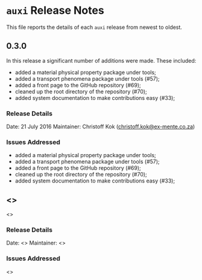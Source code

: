 # `auxi` Release Notes
This file reports the details of each `auxi` release from newest to oldest.


## 0.3.0
In this release a significant number of additions were made. These included:
* added a material physical property package under tools;
* added a transport phenomena package under tools (#57);
* added a front page to the GitHub repository (#69);
* cleaned up the root directory of the repository (#70);
* added system documentation to make contributions easy (#33);

### Release Details
Date:       21 July 2016
Maintainer: Christoff Kok (christoff.kok@ex-mente.co.za)

### Issues Addressed
* added a material physical property package under tools;
* added a transport phenomena package under tools (#57);
* added a front page to the GitHub repository (#69);
* cleaned up the root directory of the repository (#70);
* added system documentation to make contributions easy (#33);


## <<add version number here>>
<<add a description of the highlights of this release here>>

### Release Details
Date:       <<add release date here>>
Maintainer: <<add name of maintainer that created the release>>

### Issues Addressed
<<list the issues addressed in this release here>>
